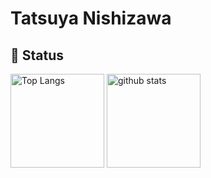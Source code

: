 # Tatsuya Nishizawa


## :balloon: Status
<p align="left"> 
  <img alt="Top Langs" height="150px" src="https://github-readme-stats.vercel.app/api/top-langs/?username=tatsu0428&layout=compact&show_icons=true&theme=tokyonight" />
  <img alt="github stats" height="150px" src="https://github-readme-stats.vercel.app/api?username=tatsu0428&theme=tokyonight&show_icons=true" />
</p>

<!--
**tatsu0428/tatsu0428** is a ✨ _special_ ✨ repository because its `README.md` (this file) appears on your GitHub profile.

Here are some ideas to get you started:

- 🔭 I’m currently working on ...
- 🌱 I’m currently learning ...
- 👯 I’m looking to collaborate on ...
- 🤔 I’m looking for help with ...
- 💬 Ask me about ...
- 📫 How to reach me: ...
- 😄 Pronouns: ...
- ⚡ Fun fact: ...
-->

